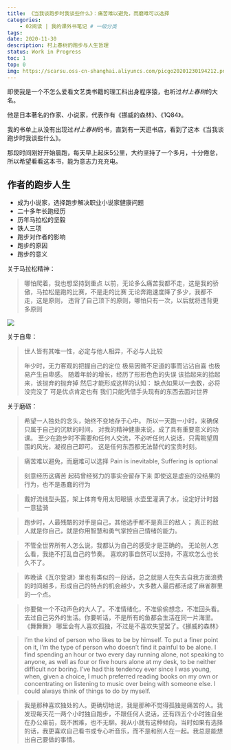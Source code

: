 ```yaml
---
title: 《当我谈跑步时我谈些什么》：痛苦难以避免，而磨难可以选择
categories:
    - 02阅读 | 我的课外书笔记 # 一级分类
tags:
date: 2020-11-30
description: 村上春树的跑步与人生哲理
status: Work in Progress
toc: 1
top: 0
img: https://scarsu.oss-cn-shanghai.aliyuncs.com/picgo20201230194212.png
---
```


即使我是一个不怎么爱看文艺类书籍的理工科出身程序猿，也听过*村上春树*的大名。

他是日本著名的作家、小说家，代表作有《挪威的森林》、《1Q84》。

我的书单上从没有出现过*村上春树*的书，直到有一天逛书店，看到了这本《当我谈跑步时我谈些什么》。

那段时间刚好开始晨跑，每天早上起床5公里，大约坚持了一个多月，十分倦怠，所以希望看看这本书，能为意志力充充电。



## 作者的跑步人生

- 成为小说家，选择跑步解决职业小说家健康问题
- 二十多年长跑经历
- 历年马拉松的坚毅
- 铁人三项
- 跑步对作者的影响
- 跑步的原因
- 跑步的意义


关于马拉松精神：

> 哪怕爬着，我也想坚持到重点
> 以前，无论多么痛苦我都不走，这是我的骄傲，马拉松是跑的比赛，不是走的比赛
> 无论奔跑速度降了多少，我都不走，这是原则，
> 违背了自己顶下的原则，哪怕只有一次，以后就将违背更多原则

![](https://scarsu.oss-cn-shanghai.aliyuncs.com/picgo20201230195713.jpg)

关于自卑：

> 世人皆有其唯一性，必定与他人相异，不必与人比较
> 
> 年少时，无力客观的把握自己的定位
> 极易因微不足道的事而沾沾自喜
> 也极易产生自卑感。
> 随着年龄的增长，经历了形形色色的失误
> 该拾起来的拾起来，该抛弃的抛弃掉
> 然后才能形成这样的认知：
> 缺点如果以一去数，必将没完没了
> 可是优点肯定也有
> 我们只能凭借手头现有的东西去面对世界

关于磨砺：

> 希望一人独处的念头，始终不变地存于心中。
> 所以一天跑一小时，来确保只属于自己的沉默的时间，
> 对我的精神健康来说，成了具有重要意义的功课。
> 至少在跑步时不需要和任何人交流，不必听任何人说话，只需眺望周围的风光，凝视自己即可。
> 这是任何东西都无法替代的宝贵时刻。


> 痛苦难以避免，而磨难可以选择
> Pain is inevitable, Suffering is optional
> 
> 刻意经历这痛苦
> 起码曾经努力的事实会留存下来
> 即使这是虚妄的没结果的行为，也不是愚蠢的行为

> 戴好流线型头盔，架上体育专用太阳眼镜
> 水壶里灌满了水，设定好计时器
> 一意猛骑

> 跑步时，人最残酷的对手是自己，其他选手都不是真正的敌人；
> 真正的敌人就是你自己，就是你用智慧和勇气掌控自己情绪的能力。

> 不管全世界所有人怎么说，我都认为自己的感受才是正确的。
> 无论别人怎么看，我绝不打乱自己的节奏。
> 喜欢的事自然可以坚持，不喜欢怎么也长久不了。

> 昨晚读《瓦尔登湖》里也有类似的一段话，总之就是人在失去自我方面浪费的时间越多，形成自己的特点的机会越少，大多数人最后都活成了麻雀群里的一个点。

> 你要做一个不动声色的大人了。不准情绪化，不准偷偷想念，不准回头看。去过自己另外的生活。你要听话，不是所有的鱼都会生活在同一片海里。
《舞舞舞》
哪里会有人喜欢孤独，不过是不喜欢失望罢了。《挪威的森林》

> I’m the kind of person who likes to be by himself. To put a finer point on it, I’m the type of person who doesn’t find it painful to be alone. I find spending an hour or two every day running alone, not speaking to anyone, as well as four or five hours alone at my desk, to be neither difficult nor boring. I’ve had this tendency ever since I was young, when, given a choice, I much preferred reading books on my own or concentrating on listening to music over being with someone else. I could always think of things to do by myself.

> 我是那种喜欢独处的人。更确切地说，我是那种不觉得孤独是痛苦的人。我发现每天花一两个小时独自跑步，不跟任何人说话，还有四五个小时独自坐在办公桌前，既不困难，也不无聊。我从小就有这种倾向，当时如果有选择的话，我更喜欢自己看书或专心听音乐，而不是和别人在一起。我总是能想出自己要做的事情。